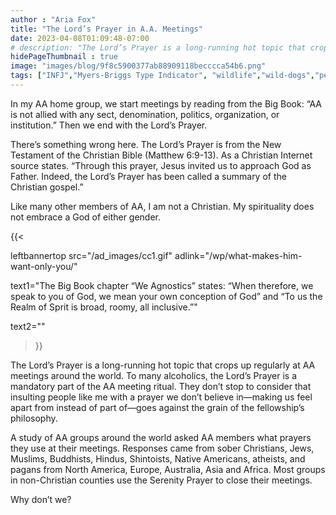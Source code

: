 ```yaml
---
author : "Aria Fox"
title: "The Lord’s Prayer in A.A. Meetings"
date: 2023-04-08T01:09:48-07:00
# description: "The Lord’s Prayer is a long-running hot topic that crops up regularly at AA meetings around the world."
hidePageThumbnail : true 
image: "images/blog/9f8c5900377ab88909118becccca54b6.png"
tags: ["INFJ","Myers-Briggs Type Indicator", "wildlife","wild-dogs","pets","animal-welfare"]
---
```



<!-- This is **bold** text, and this is *emphasized* text.
![infp_injf table](/infp_injf-table.jpg)
Visit the [Hugo](https://gohugo.io) website! -->

<!-- https://beaconstreetusa.com/wp/the-lords-prayer-in-a-a-meetings/ -->

In my AA home group, we start meetings by reading from the Big Book: “AA is not allied with any sect, denomination, politics, organization, or institution.” Then we end with the Lord’s Prayer.

There’s something wrong here. The Lord’s Prayer is from the New Testament of the Christian Bible (Matthew 6:9-13). As a Christian Internet source states. “Through this prayer, Jesus invited us to approach God as Father. Indeed, the Lord’s Prayer has been called a summary of the Christian gospel.”

Like many other members of AA, I am not a Christian. My spirituality does not embrace a God of either gender. 

{{< 

leftbannertop src="/ad_images/cc1.gif" adlink="/wp/what-makes-him-want-only-you/"  

text1="The Big Book chapter “We Agnostics” states: “When therefore, we speak to you of God, we mean your own conception of God” and “To us the Realm of Sprit is broad, roomy, all inclusive.”" 

text2=""

>}}

The Lord’s Prayer is a long-running hot topic that crops up regularly at AA meetings around the world. To many alcoholics, the Lord’s Prayer is a mandatory part of the AA meeting ritual. They don’t stop to consider that insulting people like me with a prayer we don’t believe in—making us feel apart from instead of part of—goes against the grain of the fellowship’s philosophy.

A study of AA groups around the world asked AA members what prayers they use at their meetings. Responses came from sober Christians, Jews, Muslims, Buddhists, Hindus, Shintoists, Native Americans, atheists, and pagans from North America, Europe, Australia, Asia and Africa. Most groups in non-Christian counties use the Serenity Prayer to close their meetings.

Why don’t we?

